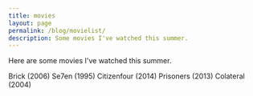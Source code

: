 ```yaml
---
title: movies
layout: page
permalink: /blog/movielist/
description: Some movies I've watched this summer.
---
```

<p>Here are some movies I've watched this summer.</p>
<p>Brick (2006)  
Se7en (1995)  
Citizenfour (2014)  
Prisoners (2013)  
Colateral (2004)</p>